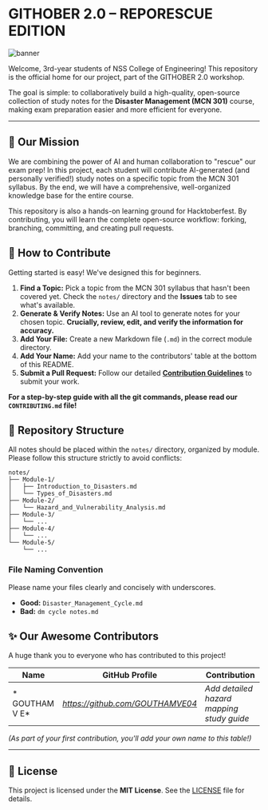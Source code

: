# GITHOBER 2.0 – REPORESCUE EDITION

![banner](https://github.com/user-attachments/assets/ad5b6c78-08d4-48ac-9032-790218c8d2f6)

Welcome, 3rd-year students of NSS College of Engineering! This repository is the official home for our project, part of the GITHOBER 2.0 workshop.

The goal is simple: to collaboratively build a high-quality, open-source collection of study notes for the **Disaster Management (MCN 301)** course, making exam preparation easier and more efficient for everyone.

---

## 🎯 Our Mission

We are combining the power of AI and human collaboration to "rescue" our exam prep! In this project, each student will contribute AI-generated (and personally verified!) study notes on a specific topic from the MCN 301 syllabus. By the end, we will have a comprehensive, well-organized knowledge base for the entire course.

This repository is also a hands-on learning ground for Hacktoberfest. By contributing, you will learn the complete open-source workflow: forking, branching, committing, and creating pull requests.

## 🤔 How to Contribute

Getting started is easy! We've designed this for beginners.

1.  **Find a Topic:** Pick a topic from the MCN 301 syllabus that hasn't been covered yet. Check the `notes/` directory and the **Issues** tab to see what's available.
2.  **Generate & Verify Notes:** Use an AI tool to generate notes for your chosen topic. **Crucially, review, edit, and verify the information for accuracy.**
3.  **Add Your File:** Create a new Markdown file (`.md`) in the correct module directory.
4.  **Add Your Name:** Add your name to the contributors' table at the bottom of this README.
5.  **Submit a Pull Request:** Follow our detailed **[Contribution Guidelines](CONTRIBUTING.md)** to submit your work.

**For a step-by-step guide with all the git commands, please read our `CONTRIBUTING.md` file!**

## 📂 Repository Structure

All notes should be placed within the `notes/` directory, organized by module. Please follow this structure strictly to avoid conflicts:

```
notes/
├── Module-1/
│   ├── Introduction_to_Disasters.md
│   └── Types_of_Disasters.md
├── Module-2/
│   └── Hazard_and_Vulnerability_Analysis.md
├── Module-3/
│   └── ...
├── Module-4/
│   └── ...
└── Module-5/
    └── ...
```

### File Naming Convention
Please name your files clearly and concisely with underscores.
*   **Good:** `Disaster_Management_Cycle.md`
*   **Bad:** `dm cycle notes.md`

## ✨ Our Awesome Contributors

A huge thank you to everyone who has contributed to this project!

| Name             | GitHub Profile                               | Contribution                               |
| ---------------- | -------------------------------------------- | ------------------------------------------ |
| * GOUTHAM V E* | *https://github.com/GOUTHAMVE04*             | *Add detailed hazard mapping study guide*  |



*(As part of your first contribution, you'll add your own name to this table!)*

---

## 📜 License

This project is licensed under the **MIT License**. See the [LICENSE](LICENSE) file for details.
